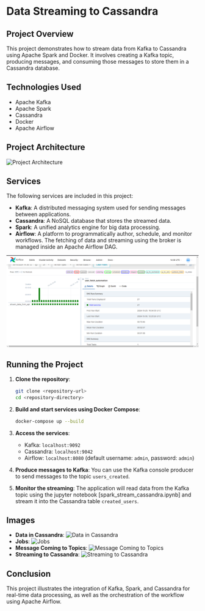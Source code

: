 
# Data Streaming to Cassandra

## Project Overview
This project demonstrates how to stream data from Kafka to Cassandra using Apache Spark and Docker. It involves creating a Kafka topic, producing messages, and consuming those messages to store them in a Cassandra database.

## Technologies Used
- Apache Kafka
- Apache Spark
- Cassandra
- Docker
- Apache Airflow

## Project Architecture
![Project Architecture](images/project_architecture.png)

## Services
The following services are included in this project:
- **Kafka**: A distributed messaging system used for sending messages between applications.
- **Cassandra**: A NoSQL database that stores the streamed data.
- **Spark**: A unified analytics engine for big data processing.
- **Airflow**: A platform to programmatically author, schedule, and monitor workflows. The fetching of data and streaming using the broker is managed inside an Apache Airflow DAG.

![Apache Airflow DAG](images/airflow.png)

## Running the Project
1. **Clone the repository**:
    ```bash
    git clone <repository-url>
    cd <repository-directory>
    ```

2. **Build and start services using Docker Compose**:
    ```bash
    docker-compose up --build
    ```

3. **Access the services**:
    - Kafka: `localhost:9092`
    - Cassandra: `localhost:9042`
    - Airflow: `localhost:8080` (default username: `admin`, password: `admin`)

4. **Produce messages to Kafka**:
   You can use the Kafka console producer to send messages to the topic `users_created`.

5. **Monitor the streaming**:
   The application will read data from the Kafka topic using the jupyter notebook [spark_stream_cassandra.ipynb] and stream it into the Cassandra table `created_users`.

## Images
- **Data in Cassandra**: ![Data in Cassandra](images/data_in_cassandra.png)
- **Jobs**: ![Jobs](images/jobs.png)
- **Message Coming to Topics**: ![Message Coming to Topics](images/message_coming_to_topics.png)
- **Streaming to Cassandra**: ![Streaming to Cassandra](images/streaming_to_cassandra.png)

## Conclusion
This project illustrates the integration of Kafka, Spark, and Cassandra for real-time data processing, as well as the orchestration of the workflow using Apache Airflow.
